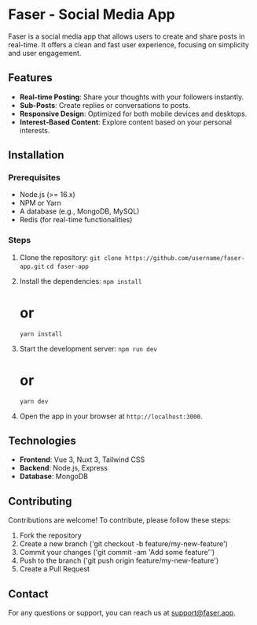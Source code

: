 # Faser - Social Media App

Faser is a social media app that allows users to create and share posts in real-time. It offers a clean and fast user experience, focusing on simplicity and user engagement.

## Features

- **Real-time Posting**: Share your thoughts with your followers instantly.
- **Sub-Posts**: Create replies or conversations to posts.
- **Responsive Design**: Optimized for both mobile devices and desktops.
- **Interest-Based Content**: Explore content based on your personal interests.

## Installation

### Prerequisites

- Node.js (>= 16.x)
- NPM or Yarn
- A database (e.g., MongoDB, MySQL)
- Redis (for real-time functionalities)

### Steps

1. Clone the repository:
   ```git clone https://github.com/username/faser-app.git```
   ```cd faser-app```

2. Install the dependencies:
   ```npm install```
   # or
   ```yarn install```

3. Start the development server:
   ```npm run dev```
   # or
   ```yarn dev```

5. Open the app in your browser at ```http://localhost:3000```.

## Technologies

- **Frontend**: Vue 3, Nuxt 3, Tailwind CSS
- **Backend**: Node.js, Express
- **Database**: MongoDB

## Contributing

Contributions are welcome! To contribute, please follow these steps:

1. Fork the repository
2. Create a new branch ('git checkout -b feature/my-new-feature')
3. Commit your changes ('git commit -am 'Add some feature'')
4. Push to the branch ('git push origin feature/my-new-feature')
5. Create a Pull Request

## Contact

For any questions or support, you can reach us at [support@faser.app](mailto:support@faser.app).
